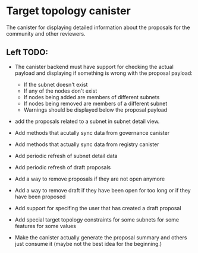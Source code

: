 # Target topology canister

The canister for displaying detailed information about the proposals for the community and other reviewers.

## Left TODO:

* The canister backend must have support for checking the actual payload and displaying if something is wrong with the proposal payload:

  * If the subnet doesn't exist
  * If any of the nodes don't exist
  * If nodes being added are members of different subnets
  * If nodes being removed are members of a different subnet
  * Warnings should be displayed below the proposal payload

* add the proposals related to a subnet in subnet detail view.

* Add methods that acutally sync data from governance canister
* Add methods that actually sync data from registry canister
* Add periodic refresh of subnet detail data
* Add periodic refresh of draft proposals
* Add a way to remove proposals if they are not open anymore
* Add a way to remove draft if they have been open for too long or if they have been proposed
* Add support for specifing the user that has created a draft proposal
* Add special target topology constraints for some subnets for some features for some values
* Make the canister actually generate the proposal summary and others just consume it (maybe not the best idea for the beginning.)
